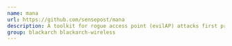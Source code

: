 ```yaml
---
name: mana
url: https://github.com/sensepost/mana
description: A toolkit for rogue access point (evilAP) attacks first presented at Defcon 22.
group: blackarch blackarch-wireless
---
```

